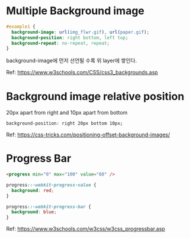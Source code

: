 # Multiple Background image
```css
#example1 {
  background-image: url(img_flwr.gif), url(paper.gif);
  background-position: right bottom, left top;
  background-repeat: no-repeat, repeat;
}
```
background-image에 먼저 선언될 수록 위 layer에 쌓인다.

Ref: https://www.w3schools.com/CSS/css3_backgrounds.asp

# Background image relative position
20px apart from right and 10px apart from bottom
```css
background-position: right 20px bottom 10px;
```
Ref: https://css-tricks.com/positioning-offset-background-images/

# Progress Bar
```html
<progress min="0" max="100" value="60" />
```

```css
progress::-webkit-progress-value {
  background: red;
}

progress::-webkit-progress-bar {
  background: blue;
}
```

Ref: https://www.w3schools.com/w3css/w3css_progressbar.asp
